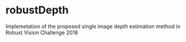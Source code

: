 # robustDepth
Implemetation of the proposed single image depth estimation method in Robust Vision Challenge 2018 
